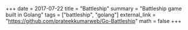 +++
date = 2017-07-22
title = "Battleship"
summary = "Battleship game built in Golang"
tags = ["battleship", "golang"]
external_link = "https://github.com/prateekkumarweb/Go-Battleship"
math = false
+++

